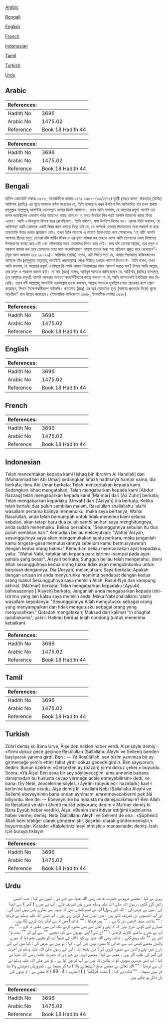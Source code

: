 [Arabic](#arabic)

[Bengali](#bengali)

[English](#english)

[French](#french)

[Indonesian](#indonesian)

[Tamil](#tamil)

[Turkish](#turkish)

[Urdu](#urdu)

## Arabic


<div dir="rtl" lang="ar" style={{fontSize:'larger',backgroundColor:'#f8f9fa',padding:20}}>

</div>
<div style={{backgroundColor:'#f8f9fa',padding:20, marginBottom: 10}}><table> <thead> <tr> <th>References:</th> <th></th> </tr> </thead> <tbody><tr><td>Hadith No</td><td>3696</td></tr><tr><td>Arabic No</td><td>1475.02</td></tr><tr><td>Reference</td><td>Book 18 Hadith 44</td></tr></tbody></table></div>


<div dir="rtl" lang="ar" style={{fontSize:'larger',backgroundColor:'#f8f9fa',padding:20}}>

</div>
<div style={{backgroundColor:'#f8f9fa',padding:20, marginBottom: 10}}><table> <thead> <tr> <th>References:</th> <th></th> </tr> </thead> <tbody><tr><td>Hadith No</td><td>3696</td></tr><tr><td>Arabic No</td><td>1475.02</td></tr><tr><td>Reference</td><td>Book 18 Hadith 44</td></tr></tbody></table></div>

## Bengali


<div dir="ltr" lang="bn" style={{fontSize:'larger',backgroundColor:'#f8f9fa',padding:20}}>
হাদিস একাডেমি নাম্বারঃ ৩৫৮৮, আন্তর্জাতিক নাম্বারঃ ১৪৭৫ ৩৫৮৮-(৩৫/১৪৭৫) যুহরী (রহঃ) বলেন, উরওয়াহ্ (রাযিঃ) আয়িশাহ (রাযিঃ) এর সূত্রে আমাকে বর্ণনা করেছেন যে, তিনি বলেছেনঃ যখন উনত্রিশ দিন অতিবাহিত হল তখন প্রথমে রসূলুল্লাহ সাল্লাল্লাহু আলাইহি ওয়াসাল্লাম আমার নিকট আসলেন। তখন আমি বললাম, হে আল্লাহর রসূল! আপনি তো কসম করেছিলেন একমাস পর্যন্ত আমাদের কাছে আসবেন না অথচ উনত্রিশ দিন পরই আপনি আমাদের কাছে ফিরে এলেন। আমি এ দিনগুলো হিসাব করে রেখেছিলাম। তিনি বললেন, মাস উনত্রিশ দিনেও হয়। এরপর তিনি বললেন, হে আয়িশাহ! আমি তোমাকে একটি বিষয় স্মরণ করিয়ে দিতে চাই যে, সে সম্পর্কে তোমার পিতামাতার সঙ্গে পরামর্শ না করে তাড়াতাড়ি উত্তর দেয়ার প্রয়োজন নেই। তখন তিনি আমাকে এ আয়াত তিলাওয়াত করে শোনালেনঃ “হে নবী! আপনি আপনার স্ত্রীদের বলুন, তোমরা যদি পার্থিব জীবন ও এর ভূষণ কামনা কর তাহলে এসো আমি তোমাদের ভোগ বিলাসের উপকরণের ব্যবস্থা করে দেই এবং সৌজন্যের সাথে তোমাদের বিদায় করে দেই। আর যদি তোমরা আল্লাহ, তার রসূল ও পরকাল কামনা কর তবে তোমাদের মধ্যে যারা সৎকর্মপরায়ণা আল্লাহ তাদের জন্য মহা প্রতিদান প্রস্তুত করে রেখেছেন"- (সূরা আল আহযাব ৩৩ঃ ২৮-২৯)। আয়িশাহ (রাযিঃ) বলেন, এটা নির্ঘাত সত্য যে, আমার পিতামাতা কস্মিনকালেও আমাকে তাঁর (রসূলুল্লাহ সাল্লাল্লাহু আলাইহি ওয়াসাল্লাম) থেকে বিচ্ছিন্ন হওয়ার পরামর্শ দিবেন না। তিনি বলেন, তখন আমি বললাম, হে আল্লাহর রসূল! এ বিষয়ে কি আমি আমার পিতামাতার সাথে পরামর্শ করতে যাব? নিশ্চয় আমি আল্লাহ, তার রসূল ও পরকাল কামনা করি। মা'মার (রহঃ) বলেন, আইয়ুব আমাকে জানিয়েছেন যে, আয়িশাহ্ (রাযিঃ) বলেছেন, (হে আল্লাহর রসূল!) আপনি আপনার অন্যান্য সহধর্মিণীগণের কাছে বলবেন না যে, আমি আপনাকেই ইখতিয়ার করে নিয়েছি। তখন নবী সাল্লাল্লাহু আলাইহি ওয়াসাল্লাম তাকে বললেন, আল্লাহ আমাকে মুবাল্লিগ (সত্য প্রচারক) রূপে প্রেরণ করেছেন, বিপদে নিক্ষেপকারীরূপে পাঠাননি। কাতাদাহ (রহঃ) এর অর্থ তোমাদের হৃদয় (অন্যায় প্রবনতার দিকে) ঝুকে পড়েছিল” বলে উল্লেখ করেছেন। (ইসলামিক ফাউন্ডেশন ৩৫৫৮, ইসলামীক সেন্টার ৩৫৫৮)
</div>
<div style={{backgroundColor:'#f8f9fa',padding:20, marginBottom: 10}}><table> <thead> <tr> <th>References:</th> <th></th> </tr> </thead> <tbody><tr><td>Hadith No</td><td>3696</td></tr><tr><td>Arabic No</td><td>1475.02</td></tr><tr><td>Reference</td><td>Book 18 Hadith 44</td></tr></tbody></table></div>

## English


<div dir="ltr" lang="en" style={{fontSize:'larger',backgroundColor:'#f8f9fa',padding:20}}>

</div>
<div style={{backgroundColor:'#f8f9fa',padding:20, marginBottom: 10}}><table> <thead> <tr> <th>References:</th> <th></th> </tr> </thead> <tbody><tr><td>Hadith No</td><td>3696</td></tr><tr><td>Arabic No</td><td>1475.02</td></tr><tr><td>Reference</td><td>Book 18 Hadith 44</td></tr></tbody></table></div>

## French


<div dir="ltr" lang="fr" style={{fontSize:'larger',backgroundColor:'#f8f9fa',padding:20}}>

</div>
<div style={{backgroundColor:'#f8f9fa',padding:20, marginBottom: 10}}><table> <thead> <tr> <th>References:</th> <th></th> </tr> </thead> <tbody><tr><td>Hadith No</td><td>3696</td></tr><tr><td>Arabic No</td><td>1475.02</td></tr><tr><td>Reference</td><td>Book 18 Hadith 44</td></tr></tbody></table></div>

## Indonesian


<div dir="ltr" lang="id" style={{fontSize:'larger',backgroundColor:'#f8f9fa',padding:20}}>
Telah menceritakan kepada kami [Ishaq bin Ibrahim Al Handlali] dan [Muhammad bin Abi Umar] sedangkan lafazh haditsnya hampir sama, dia berkata; Ibnu Abi Umar berkata; Telah menceritakan kepada kami. Sedangkan Ishaq mengatakan; Telah mengabarkan kepada kami [Abdur Razzaq] telah mengabarkan kepada kami [Ma'mar] dari [Az Zuhri] berkata; Telah mengabarkan kepadaku [Urwah] dari ['Aisyah] dia berkata; Ketika telah berlalu dua puluh sembilan malam, Rasulullah shallallahu 'alaihi wasallam pertama kalinya menemuiku, maka saya bertanya; Wahai Rasulullah, anda telah bersumpah untuk tidak menemui kami selama sebulan, akan tetapi baru dua puluh sembilan hari saya menghitungnya, anda sudah menemuiku. Beliau bersabda: "Sesungguhnya sebulan itu dua puluh sembilan hari." Kemudian beliau melanjutkan: "Wahai 'Aisyah, sesungguhnya saya akan mengemukakan suatu perkara, maka janganlah kamu tergesa-gesa memutuskannya sebelum kamu bermusyawarah dengan kedua orang tuamu." Kemudian beliau membacakan ayat kepadaku, yaitu: "Wahai Nabi, katakanlah kepada para istrimu -sampai pada ayat- pahala yang besar". Aisyah berkata; Sungguh beliau telah mengetahui, demi Allah sesungguhnya kedua orang tuaku tidak akan mengizinkanku untuk berpisah dengannya. Dia (Aisyah) melanjutkan; Saya berkata; Apakah dengan urusan ini anda menyuruhku meminta pendapat dengan kedua orang tuaku! Sesungguhnya saya memilih Allah, Rasul-Nya dan kampung akhirat. [Ma'mar] berkata; Telah mengabarkan kepadaku [Ayyub] bahwasannya ['Aisyah] berkata; Janganlah anda mengabarkan kepada istri-istrimu yang lain kalau saya memilih anda. Maka Nabi shallallahu 'alaihi wasallam kepadanya: "Sesungguhnya Allah mengutusku sebagai orang yang menyampaikan dan tidak mengutusku sebagai orang yang menyusahkan." Qatadah mengatakan; Maksud dari kalimat "in shaghat qulubukuma", yakni: Hatimu berdua telah condong (untuk menerima kebaikan)
</div>
<div style={{backgroundColor:'#f8f9fa',padding:20, marginBottom: 10}}><table> <thead> <tr> <th>References:</th> <th></th> </tr> </thead> <tbody><tr><td>Hadith No</td><td>3696</td></tr><tr><td>Arabic No</td><td>1475.02</td></tr><tr><td>Reference</td><td>Book 18 Hadith 44</td></tr></tbody></table></div>

## Tamil


<div dir="ltr" lang="ta" style={{fontSize:'larger',backgroundColor:'#f8f9fa',padding:20}}>

</div>
<div style={{backgroundColor:'#f8f9fa',padding:20, marginBottom: 10}}><table> <thead> <tr> <th>References:</th> <th></th> </tr> </thead> <tbody><tr><td>Hadith No</td><td>3696</td></tr><tr><td>Arabic No</td><td>1475.02</td></tr><tr><td>Reference</td><td>Book 18 Hadith 44</td></tr></tbody></table></div>

## Turkish


<div dir="ltr" lang="tr" style={{fontSize:'larger',backgroundColor:'#f8f9fa',padding:20}}>
Zührî demiş ki: Bana Urve, Âişe'den naklen haber verdi. Aişe şöyle demiş : «Yirmi dokuz gece geçince Resûlullah (Sallallahu Aleyhi ve Sellem) benden başlıyarak yanıma girdi. Ben : — Yâ Resûlâllah, sen bizim yanımıza bir ay girmemeğe yemîn ettin; fakat yirmi dokuz gecede girdin. Ben sayıyorum; dedim. Bunun üzerine: «Gerçekten ay (bâzan) yirmi dokuz çeker.» buyurdu. Sonra: «Yâ Âişe! Ben sana bir şey söyleyeceğim, ama annenle babana danışmadan bu hususta cevap vermeğe acele etmeyebilirsin» dedi; ve bana: (Ey Nebi, zevcelerine söyle!..) âyetini (büyük ecir hazırladı.) kavl-i kerîmine kadar okudu. Aişe demiş kî: «Vallahi Nebi (Sallallahu Aleyhi ve Sellem) ebeveynimin bana ondan ayrılmamı emretmeyeceklerini pek âlâ biliyordu. Ben de: — Ebeveynime bu hususta mı danışacakmışım? Ben Allah ile Resulünü ve dâr-i âhireti murâd ediyorum; dedim.» Ma'mer demiş ki: Bana Eyyûb haber verdi ki, Âişe: «Benim seni ihtiyar ettiğimi kadınlarına haber verme; demiş. Nebi (Sallallahu Aleyhi ve Sellem) de ona : «Şüphesiz Allah beni tebliğe! olarak göndermiştir. Şaşırtıcı olarak göndermemiştir.» buyurmuşlar. Katade: «Kalpleriniz meyl etmiştir.» manasınadır; demiş. İzah için buraya tıklayın
</div>
<div style={{backgroundColor:'#f8f9fa',padding:20, marginBottom: 10}}><table> <thead> <tr> <th>References:</th> <th></th> </tr> </thead> <tbody><tr><td>Hadith No</td><td>3696</td></tr><tr><td>Arabic No</td><td>1475.02</td></tr><tr><td>Reference</td><td>Book 18 Hadith 44</td></tr></tbody></table></div>

## Urdu


<div dir="rtl" lang="ur" style={{fontSize:'larger',backgroundColor:'#f8f9fa',padding:20}}>
زہری نے کہا : مجھے عروہ نے حضرت عائشہ رضی اللہ عنہا سے خبر دی ، انہوں نے کہا : جب انتیس راتیں گزر گئیں ، رسول اللہ صلی اللہ علیہ وسلم میرے ہاں تشریف لائے ، آپ نے میرے ( گھر ) سے ابتدا کی ، میں نے عرض کی : اللہ کے رسول! آپ نے قسم کھائی تھی کہ مہینہ بھر ہمارے پاس نہیں آئیں گے ، اور آپ انتیسویں دن تشریف لائے ہیں ، میں انہیں شمار کرتی رہی ہوں ۔ آپ صلی اللہ علیہ وسلم نے فرمایا : "" بلاشبہ مہینہ انتیس دن کا ہے ۔ "" پھر فرمایا : "" عائشہ! میں تم سے ایک بات کرنے لگا ہوں ، تمہارے لیے کوئی حرج نہیں کہ تم اپنے والدین سے بھی مشورہ کرنے تک اس میں جلدی نہ کرو ۔ "" پھر آپ نے میرے سامنے تلاوت فرمائی : "" اے نبی! اپنی بیویوں سے کہہ دیجیے "" سے لے کر "" بہت بڑا اجر ہے "" تک پہنچ گئے ۔ عائشہ رضی اللہ عنہا نے کہا : اللہ کی قسم! آپ کو بخوبی علم تھا کہ میرے والدین مجھے کبھی آپ سے جدائی کا مشورہ نہیں دیں گے ۔ کہا : تو میں نے عرض کی : کیا میں اس کے بارے میں اپنے والدین سے مشورہ کروں گی؟ میں یقینا اللہ ، اس کے رسول صلی اللہ علیہ وسلم اور آخرت کے گھر کی طلب گار ہوں ۔ معمر نے کہا : مجھے ایوب نے خبر دی کہ حضرت عائشہ رضی اللہ عنہا نے کہا : آپ اپنی دوسری بیویوں کو نہ بتائیں کہ میں نے آپ کو چن لیا ہے ۔ تو نبی صلی اللہ علیہ وسلم نے ان سے فرمایا : "" اللہ تعالیٰ نے مجھے مبلغ ( پہنچانے والا ) بنا کر بھیجا ہے ، کمزوریاں ڈھونڈنے والا بنا کر نہیں بھیجا ۔ "" قتادہ نے کہا : ( صَغَتْ قُلُوبُكُمَا ۖ ) ( التحریم : 4 : 66 ) کا معنی ہے : تم دونوں کے دل مائل ہو چکے ہیں
</div>
<div style={{backgroundColor:'#f8f9fa',padding:20, marginBottom: 10}}><table> <thead> <tr> <th>References:</th> <th></th> </tr> </thead> <tbody><tr><td>Hadith No</td><td>3696</td></tr><tr><td>Arabic No</td><td>1475.02</td></tr><tr><td>Reference</td><td>Book 18 Hadith 44</td></tr></tbody></table></div>